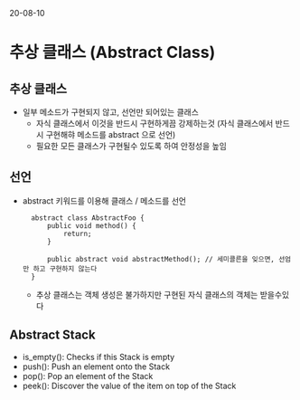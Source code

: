 20-08-10
# 추상 클래스 (Abstract Class)
## 추상 클래스
* 일부 메소드가 구현되지 않고, 선언만 되어있는 클래스
    * 자식 클래스에서 이것을 반드시 구현하게끔 강제하는것 (자식 클래스에서 반드시 구현해햐 메소드를 abstract 으로 선언)
    * 필요한 모든 클래스가 구현될수 있도록 하여 안정성을 높임 

## 선언
* abstract 키워드를 이용해 클래스 / 메소드를 선언     

        abstract class AbstractFoo {
            public void method() {
                return;
            }
        
            public abstract void abstractMethod(); // 세미콜른을 잊으면, 선엄만 하고 구현하지 않는다
        }
    * 추상 클래스는 객체 생성은 불가하지만 구현된 자식 클래스의 객체는 받을수있다

## Abstract Stack
* is_empty(): Checks if this Stack is empty
* push(): Push an element onto the Stack
* pop(): Pop an element of the Stack
* peek(): Discover the value of the item on top of the Stack   
